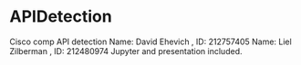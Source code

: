 # APIDetection
Cisco comp API detection
Name: David Ehevich , ID: 212757405
Name: Liel Zilberman , ID: 212480974
Jupyter and presentation included.
